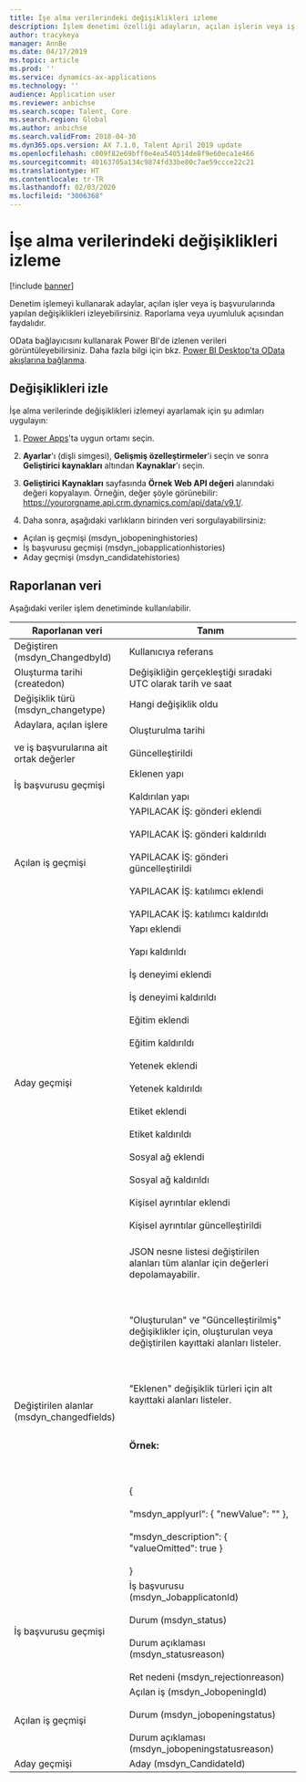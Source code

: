 ```yaml
---
title: İşe alma verilerindeki değişiklikleri izleme
description: İşlem denetimi özelliği adayların, açılan işlerin veya iş başvurularında raporlama veya uyumluluk nedenleriyle yapılan değişiklikleri izlemenize olanak sağlar.
author: tracykeya
manager: AnnBe
ms.date: 04/17/2019
ms.topic: article
ms.prod: ''
ms.service: dynamics-ax-applications
ms.technology: ''
audience: Application user
ms.reviewer: anbichse
ms.search.scope: Talent, Core
ms.search.region: Global
ms.author: anbichse
ms.search.validFrom: 2018-04-30
ms.dyn365.ops.version: AX 7.1.0, Talent April 2019 update
ms.openlocfilehash: c009f82e69bff0e4ea540514de8f9e60eca1e466
ms.sourcegitcommit: 40163705a134c9874fd33be80c7ae59ccce22c21
ms.translationtype: HT
ms.contentlocale: tr-TR
ms.lasthandoff: 02/03/2020
ms.locfileid: "3006368"
---
```

# <a name="track-changes-in-recruiting-data"></a>İşe alma verilerindeki değişiklikleri izleme

[!include [banner](includes/banner.md)]

Denetim işlemeyi kullanarak adaylar, açılan işler veya iş başvurularında yapılan değişiklikleri izleyebilirsiniz. Raporlama veya uyumluluk açısından faydalıdır.

OData bağlayıcısını kullanarak Power BI'de izlenen verileri görüntüleyebilirsiniz. Daha fazla bilgi için bkz. [Power BI Desktop'ta OData akışlarına bağlanma](https://docs.microsoft.com/power-bi/desktop-connect-odata).

## <a name="track-changes"></a>Değişiklikleri izle
İşe alma verilerinde değişiklikleri izlemeyi ayarlamak için şu adımları uygulayın:

1. [Power Apps](https://web.powerapps.com)'ta uygun ortamı seçin.

2. **Ayarlar**'ı (dişli simgesi), **Gelişmiş özelleştirmeler**'i seçin ve sonra **Geliştirici kaynakları** altından **Kaynaklar**'ı seçin. 

3. **Geliştirici Kaynakları** sayfasında **Örnek Web API değeri** alanındaki değeri kopyalayın. Örneğin, değer şöyle görünebilir: https://yourorgname.api.crm.dynamics.com/api/data/v9.1/.

4. Daha sonra, aşağıdaki varlıkların birinden veri sorgulayabilirsiniz:
  - Açılan iş geçmişi (msdyn_jobopeninghistories)
  - İş başvurusu geçmişi (msdyn_jobapplicationhistories) 
  - Aday geçmişi (msdyn_candidatehistories)

## <a name="data-reported"></a>Raporlanan veri

Aşağıdaki veriler işlem denetiminde kullanılabilir.

| Raporlanan veri | Tanım |
| --- | --- |
| Değiştiren (msdyn_ChangedbyId) | Kullanıcıya referans |
| Oluşturma tarihi (createdon) |  Değişikliğin gerçekleştiği sıradaki UTC olarak tarih ve saat |
| Değişiklik türü (msdyn_changetype) | Hangi değişiklik oldu |
| Adaylara, açılan işlere <br></br>ve iş başvurularına ait ortak değerler | Oluşturulma tarihi<br></br>Güncelleştirildi |
| İş başvurusu geçmişi | Eklenen yapı <br></br>Kaldırılan yapı |
| Açılan iş geçmişi | YAPILACAK İŞ: gönderi eklendi <br></br>YAPILACAK İŞ: gönderi kaldırıldı <br></br>YAPILACAK İŞ: gönderi güncelleştirildi <br></br>YAPILACAK İŞ: katılımcı eklendi <br></br>YAPILACAK İŞ: katılımcı kaldırıldı |
| Aday geçmişi | Yapı eklendi <br></br>Yapı kaldırıldı <br></br>İş deneyimi eklendi <br></br>İş deneyimi kaldırıldı <br></br>Eğitim eklendi <br></br>Eğitim kaldırıldı <br></br>Yetenek eklendi <br></br>Yetenek kaldırıldı <br></br>Etiket eklendi <br></br>Etiket kaldırıldı <br></br>Sosyal ağ eklendi <br></br>Sosyal ağ kaldırıldı <br></br>Kişisel ayrıntılar eklendi <br></br>Kişisel ayrıntılar güncelleştirildi<br></br> |
| Değiştirilen alanlar (msdyn_changedfields) | JSON nesne listesi değiştirilen alanları tüm alanlar için değerleri depolamayabilir.<br></br><br></br>"Oluşturulan" ve "Güncelleştirilmiş" değişiklikler için, oluşturulan veya değiştirilen kayıttaki alanları listeler.<br></br><br></br>"Eklenen" değişiklik türleri için alt kayıttaki alanları listeler.<br></br><br></br>**Örnek:**<br></br><br></br>{<br></br>  "msdyn_applyurl": { "newValue": "" },<br></br>  "msdyn_description": { "valueOmitted": true } <br></br>} |
|İş başvurusu geçmişi | İş başvurusu (msdyn_JobapplicatonId)<br></br>Durum (msdyn_status) <br></br>Durum açıklaması (msdyn_statusreason) <br></br>Ret nedeni (msdyn_rejectionreason) |
| Açılan iş geçmişi | Açılan iş (msdyn_JobopeningId) <br></br>Durum (msdyn_jobopeningstatus) <br></br>Durum açıklaması (msdyn_jobopeningstatusreason) |
| Aday geçmişi | Aday (msdyn_CandidateId) |
